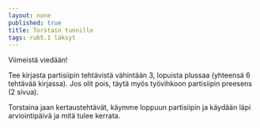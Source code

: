 ```yaml
---
layout: none
published: true
title: Torstain tunnille
tags: rub5.1 läksyt
---
```

Viimeistä viedään!

Tee kirjasta partisiipin tehtävistä vähintään 3, lopuista plussaa (yhteensä 6 tehtävää kirjassa). Jos olit pois, täytä myös työvihkoon partisiipin preesens (2 sivua).

Torstaina jaan kertaustehtävät, käymme loppuun partisiipin ja käydään läpi arviointipäivä ja mitä tulee kerrata.
